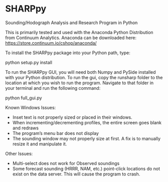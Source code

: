 SHARPpy
=======
Sounding/Hodograph Analysis and Research Program in Python

This is primarily tested and used with the Anaconda Python Distribution
from Continuum Analytics. Anaconda can be downloaded here:
https://store.continuum.io/cshop/anaconda/

To install the SHARPpy package into your Python path, type:

python setup.py install

To run the SHARPpy GUI, you will need both Numpy and PySide installed
with your Python distribution.  To run the gui, copy the runsharp folder
to the location at which you wish to run the program. Navigate to that
folder in your terminal and run the following command:

python full_gui.py

Known Windows Issues:
- Inset text is not properly sized or placed in their windows.
- When incrementing/decrementing profiles, the entire screen goes blank and redraws
- The program’s menu bar does not display
- The sounding window may not properly size at first. A fix is to manually resize it and manipulate it.

Other Issues:
- Multi-select does not work for Observed soundings
- Some forecast sounding (HRRR, NAM, etc.) point-click locations do not exist on the data server. This will cause the program to crash.
